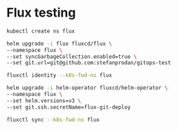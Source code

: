 # Flux testing


```bash
kubectl create ns flux
```

```bash
helm upgrade -i flux fluxcd/flux \
--namespace flux \
--set syncGarbageCollection.enabled=true \
--set git.url=git@github.com:stefanprodan/gitops-test
```

```bash
fluxctl identity --k8s-fwd-ns flux
```

```bash
helm upgrade -i helm-operator fluxcd/helm-operator \
--namespace flux \
--set helm.versions=v3 \
--set git.ssh.secretName=flux-git-deploy
```

```bash
fluxctl sync --k8s-fwd-ns flux
```





